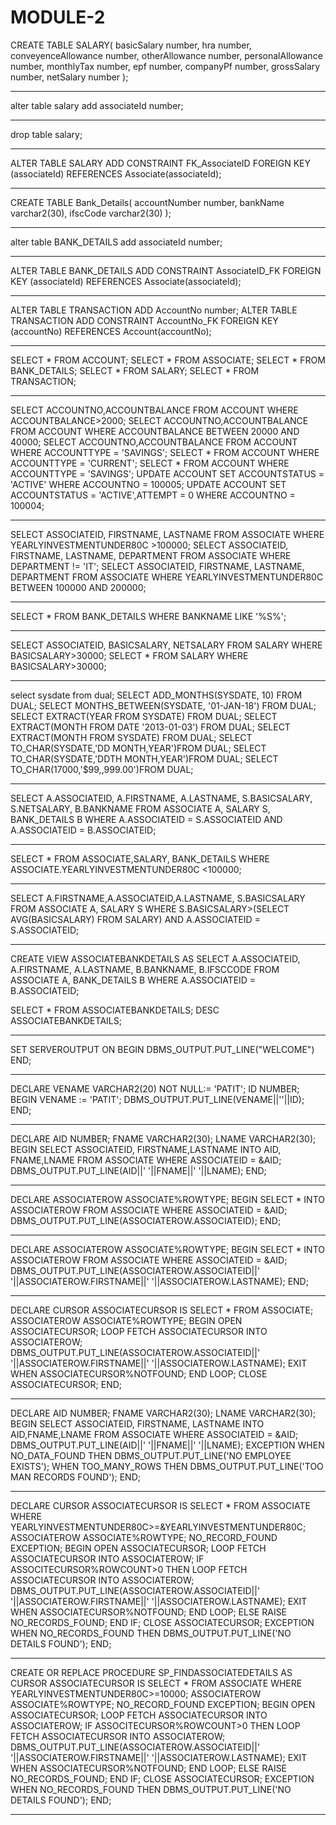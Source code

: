 # MODULE-2


CREATE TABLE SALARY(
basicSalary number,
hra number,
conveyenceAllowance number,
otherAllowance number,
personalAllowance number,
monthlyTax number,
epf number,
companyPf number,
grossSalary number,
netSalary number
);
________________________________________________________________________
alter table salary add associateId number;
________________________________________________________________________
drop table salary;
________________________________________________________________________
ALTER TABLE SALARY
ADD CONSTRAINT FK_AssociateID
FOREIGN KEY (associateId) REFERENCES Associate(associateId);
________________________________________________________________________
CREATE TABLE Bank_Details(
accountNumber number,
bankName varchar2(30),
ifscCode varchar2(30)
);
________________________________________________________________________
alter table BANK_DETAILS add associateId number;
________________________________________________________________________
ALTER TABLE BANK_DETAILS
ADD CONSTRAINT AssociateID_FK
FOREIGN KEY (associateId) REFERENCES Associate(associateId);
________________________________________________________________________
ALTER TABLE TRANSACTION ADD AccountNo number;
ALTER TABLE TRANSACTION
ADD CONSTRAINT AccountNo_FK
FOREIGN KEY (accountNo) REFERENCES Account(accountNo);
_________________________________________________________________________
SELECT * FROM ACCOUNT;
SELECT * FROM ASSOCIATE;
SELECT * FROM BANK_DETAILS;
SELECT * FROM SALARY;
SELECT * FROM TRANSACTION;
_________________________________________________________________________
SELECT ACCOUNTNO,ACCOUNTBALANCE FROM ACCOUNT WHERE ACCOUNTBALANCE>2000;
SELECT ACCOUNTNO,ACCOUNTBALANCE FROM ACCOUNT WHERE ACCOUNTBALANCE BETWEEN 20000 AND 40000;
SELECT ACCOUNTNO,ACCOUNTBALANCE FROM ACCOUNT WHERE ACCOUNTTYPE = 'SAVINGS';
SELECT * FROM ACCOUNT WHERE ACCOUNTTYPE = 'CURRENT';
SELECT * FROM ACCOUNT WHERE ACCOUNTTYPE = 'SAVINGS';
UPDATE ACCOUNT SET ACCOUNTSTATUS = 'ACTIVE' WHERE ACCOUNTNO = 100005;
UPDATE ACCOUNT SET ACCOUNTSTATUS = 'ACTIVE',ATTEMPT = 0 WHERE ACCOUNTNO = 100004;
_________________________________________________________________________
SELECT ASSOCIATEID, FIRSTNAME, LASTNAME FROM ASSOCIATE WHERE YEARLYINVESTMENTUNDER80C >100000;
SELECT ASSOCIATEID, FIRSTNAME, LASTNAME, DEPARTMENT FROM ASSOCIATE WHERE DEPARTMENT  != 'IT';
SELECT ASSOCIATEID, FIRSTNAME, LASTNAME, DEPARTMENT FROM ASSOCIATE WHERE YEARLYINVESTMENTUNDER80C BETWEEN 100000 AND 200000;
_________________________________________________________________________
SELECT * FROM BANK_DETAILS WHERE BANKNAME LIKE '%S%';
_________________________________________________________________________
SELECT ASSOCIATEID, BASICSALARY, NETSALARY FROM SALARY WHERE BASICSALARY>30000;
SELECT * FROM SALARY WHERE BASICSALARY>30000;
_________________________________________________________________________
select sysdate from dual;
SELECT ADD_MONTHS(SYSDATE, 10) FROM DUAL;
SELECT MONTHS_BETWEEN(SYSDATE, '01-JAN-18') FROM DUAL;
SELECT EXTRACT(YEAR FROM SYSDATE) FROM DUAL;
SELECT EXTRACT(MONTH FROM DATE '2013-01-03') FROM DUAL;
SELECT EXTRACT(MONTH FROM SYSDATE) FROM DUAL;
SELECT TO_CHAR(SYSDATE,'DD MONTH,YEAR')FROM DUAL;
SELECT TO_CHAR(SYSDATE,'DDTH MONTH,YEAR')FROM DUAL;
SELECT TO_CHAR(17000,'$99,,999.00')FROM DUAL;
_______________________________________________________________________________
SELECT A.ASSOCIATEID, A.FIRSTNAME, A.LASTNAME, S.BASICSALARY, S.NETSALARY, B.BANKNAME 
FROM ASSOCIATE A, SALARY S, BANK_DETAILS B
WHERE A.ASSOCIATEID = S.ASSOCIATEID AND A.ASSOCIATEID = B.ASSOCIATEID;
___________________________________________________________________________________________
SELECT * FROM ASSOCIATE,SALARY, BANK_DETAILS 
WHERE ASSOCIATE.YEARLYINVESTMENTUNDER80C <100000;
___________________________________________________________________________________________
SELECT A.FIRSTNAME,A.ASSOCIATEID,A.LASTNAME, S.BASICSALARY FROM ASSOCIATE A, SALARY S WHERE S.BASICSALARY>(SELECT AVG(BASICSALARY) FROM SALARY) AND A.ASSOCIATEID = S.ASSOCIATEID;
______________________________________________________________________________________________
CREATE VIEW ASSOCIATEBANKDETAILS AS
SELECT A.ASSOCIATEID, A.FIRSTNAME, A.LASTNAME, B.BANKNAME, B.IFSCCODE
FROM ASSOCIATE A, BANK_DETAILS B
WHERE A.ASSOCIATEID = B.ASSOCIATEID;

SELECT * FROM ASSOCIATEBANKDETAILS;
DESC ASSOCIATEBANKDETAILS;
________________________________________________________________________________________________
SET SERVEROUTPUT ON
BEGIN
DBMS_OUTPUT.PUT_LINE("WELCOME")
END;
______________________________________________________________________________
DECLARE VENAME VARCHAR2(20) NOT NULL:= 'PATIT';
ID NUMBER;
BEGIN
VENAME := 'PATIT';
DBMS_OUTPUT.PUT_LINE(VENAME||''||ID);
END;
______________________________________________________________________________
DECLARE 
AID NUMBER;
FNAME VARCHAR2(30);
LNAME VARCHAR2(30);
BEGIN 
SELECT ASSOCIATEID, FIRSTNAME,LASTNAME INTO AID, FNAME,LNAME FROM ASSOCIATE
WHERE ASSOCIATEID = &AID;
DBMS_OUTPUT.PUT_LINE(AID||' '||FNAME||' '||LNAME);
END;
________________________________________________________________________________
DECLARE ASSOCIATEROW ASSOCIATE%ROWTYPE;
BEGIN SELECT * INTO ASSOCIATEROW FROM ASSOCIATE
WHERE ASSOCIATEID = &AID;
DBMS_OUTPUT.PUT_LINE(ASSOCIATEROW.ASSOCIATEID);
END;
________________________________________________________________________________
DECLARE ASSOCIATEROW ASSOCIATE%ROWTYPE;
BEGIN SELECT * INTO ASSOCIATEROW FROM ASSOCIATE
WHERE ASSOCIATEID = &AID;
DBMS_OUTPUT.PUT_LINE(ASSOCIATEROW.ASSOCIATEID||' '||ASSOCIATEROW.FIRSTNAME||' '||ASSOCIATEROW.LASTNAME);
END;
___________________________________________________________________________
DECLARE CURSOR ASSOCIATECURSOR IS SELECT * FROM ASSOCIATE;
ASSOCIATEROW ASSOCIATE%ROWTYPE;
BEGIN
OPEN ASSOCIATECURSOR;
LOOP 
FETCH ASSOCIATECURSOR INTO ASSOCIATEROW;
DBMS_OUTPUT.PUT_LINE(ASSOCIATEROW.ASSOCIATEID||' '||ASSOCIATEROW.FIRSTNAME||' '||ASSOCIATEROW.LASTNAME);
EXIT WHEN ASSOCIATECURSOR%NOTFOUND;
END LOOP;
CLOSE ASSOCIATECURSOR;
END;
____________________________________________________________________________________
DECLARE 
AID NUMBER;
FNAME VARCHAR2(30);
LNAME VARCHAR2(30);
BEGIN
SELECT ASSOCIATEID, FIRSTNAME, LASTNAME INTO AID,FNAME,LNAME FROM ASSOCIATE WHERE ASSOCIATEID = &AID;
DBMS_OUTPUT.PUT_LINE(AID||' '||FNAME||' '||LNAME);
EXCEPTION WHEN NO_DATA_FOUND THEN
DBMS_OUTPUT.PUT_LINE('NO EMPLOYEE EXISTS');
WHEN TOO_MANY_ROWS THEN
DBMS_OUTPUT.PUT_LINE('TOO MAN RECORDS FOUND');
END;
_________________________________________________________________________________________
DECLARE CURSOR ASSOCIATECURSOR IS SELECT * FROM ASSOCIATE 
WHERE YEARLYINVESTMENTUNDER80C>=&YEARLYINVESTMENTUNDER80C;
ASSOCIATEROW ASSOCIATE%ROWTYPE;
NO_RECORD_FOUND EXCEPTION;
BEGIN
OPEN ASSOCIATECURSOR;
LOOP 
FETCH ASSOCIATECURSOR INTO ASSOCIATEROW;
IF ASSOCITECURSOR%ROWCOUNT>0
THEN 
LOOP
FETCH ASSOCIATECURSOR INTO ASSOCIATEROW;
DBMS_OUTPUT.PUT_LINE(ASSOCIATEROW.ASSOCIATEID||' '||ASSOCIATEROW.FIRSTNAME||' '||ASSOCIATEROW.LASTNAME);
EXIT WHEN ASSOCIATECURSOR%NOTFOUND;
END LOOP;
ELSE
RAISE NO_RECORDS_FOUND;
END IF;
CLOSE ASSOCIATECURSOR;
EXCEPTION
WHEN NO_RECORDS_FOUND THEN 
DBMS_OUTPUT.PUT_LINE('NO DETAILS FOUND');
END;
_____________________________________________________________________________________________
CREATE OR REPLACE PROCEDURE SP_FINDASSOCIATEDETAILS
AS CURSOR ASSOCIATECURSOR IS SELECT * FROM ASSOCIATE 
WHERE YEARLYINVESTMENTUNDER80C>=10000;
ASSOCIATEROW ASSOCIATE%ROWTYPE;
NO_RECORD_FOUND EXCEPTION;
BEGIN
OPEN ASSOCIATECURSOR;
LOOP 
FETCH ASSOCIATECURSOR INTO ASSOCIATEROW;
IF ASSOCITECURSOR%ROWCOUNT>0
THEN 
LOOP
FETCH ASSOCIATECURSOR INTO ASSOCIATEROW;
DBMS_OUTPUT.PUT_LINE(ASSOCIATEROW.ASSOCIATEID||' '||ASSOCIATEROW.FIRSTNAME||' '||ASSOCIATEROW.LASTNAME);
EXIT WHEN ASSOCIATECURSOR%NOTFOUND;
END LOOP;
ELSE
RAISE NO_RECORDS_FOUND;
END IF;
CLOSE ASSOCIATECURSOR;
EXCEPTION
WHEN NO_RECORDS_FOUND THEN 
DBMS_OUTPUT.PUT_LINE('NO DETAILS FOUND');
END;
_________________________________________________________________________________________________
